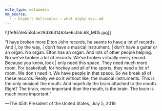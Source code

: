 ```yaml
---
note_type: metamedia
mm_source:
  - - Digby's Hullabaloo – what digby sez….md
---
```


![[fe167de5584ce28d3631463ae6c0dc68_MD5.jpg]]

“I have broken more Elton John records, he
seems to have a lot of records. And |, by
the way, | don’t have a musical instrument.
| don't have a guitar or an organ. No organ.
Elton has an organ. And lots of other
people helping. No we've broken a lot of
records. We've broken virtually every
record. Because you know, look | only need
this space. They need much more room.
For basketball, for hockey and all of the
sports, they need a lot of room. We don't
need it. We have people in that space. So
we break all of these records. Really we do
it without like, the musical instruments.
This is the only musical: the mouth. And
hopefully the brain attached to the mouth.
Right? The brain, more important than the
mouth, is the brain. The brain is much
more important.”

—The 45th President of the United States,
July 5, 2018

